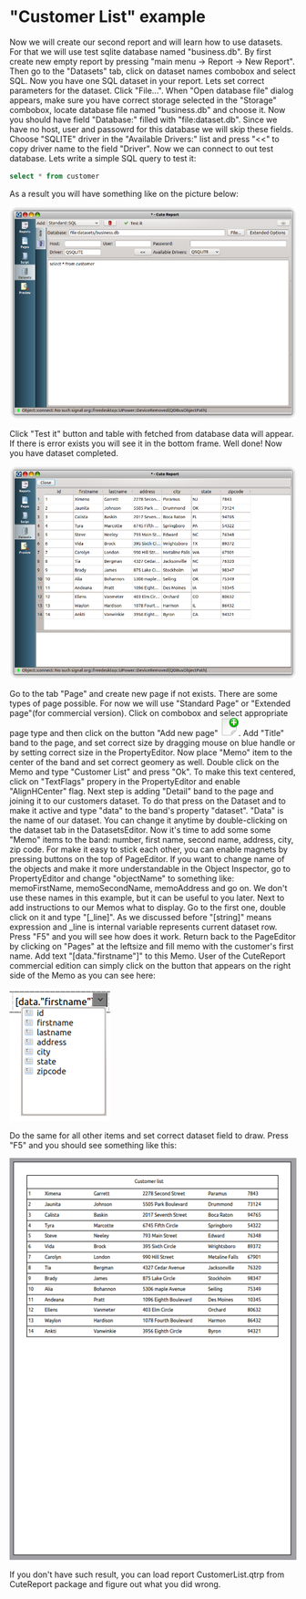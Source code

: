"Customer List" example
====

Now we will create our second report and will learn how to use datasets. For that we will use test sqlite database named "business.db".
By first create new empty report by pressing "main menu -> Report -> New Report". Then go to the "Datasets" tab, click on dataset names combobox and select SQL. Now you have one SQL dataset in your report. Lets set correct parameters for the dataset. Click "File...". When "Open database file" dialog appears, make sure you have correct storage selected in the "Storage" combobox, locate database file named "business.db" and choose it. Now you should have field "Database:" filled with "file:dataset.db". Since we have no host, user and passowrd for this database we will skip these fields. Choose "SQLITE" driver in the "Available Drivers:" list and press "<<" to copy driver name to the field "Driver". Now we can connect to out test database. Lets write a simple SQL query to test it:

```sql
select * from customer
```

As a result you will have something like on the picture below:

![sqldataset_helper]

Click "Test it" button and table with fetched from database data will appear. If there is error exists you will see it in the bottom frame. Well done! Now you have dataset completed.

![sqldataset_data]


Go to the tab "Page" and create new page if not exists. There are some types of page possible. For now we will use "Standard Page" or "Extended page"(for commercial version). Click on combobox and select appropriate page type and then click on the button "Add new page" ![AddNewPageButton]. Add "Title" band to the page, and set correct size by dragging mouse on blue handle or by setting correct size in the PropertyEditor. Now place "Memo" item to the center of the band and set correct geomery as well. Double click on the Memo and type "Customer List" and press "Ok". To make this text centered, click on "TextFlags" propery in the PropertyEditor and enable "AlignHCenter" flag. Next step is adding "Detail" band to the page and joining it to our customers dataset. To do that press on the Dataset and to make it active and type "data" to the band's property "dataset". "Data" is the name of our dataset. You can change it anytime by double-clicking on the dataset tab in the DatasetsEditor. Now it's time to add some some "Memo" items to the band: number, first name, second name, address, city, zip code. For make it easy to stick each other, you can enable magnets by pressing buttons on the top of PageEditor. If you want to change name of the objects and make it more understandable in the Object Inspector, go to PropertyEditor and change "objectName" to something like: memoFirstName, memoSecondName, memoAddress and go on. We don't use these names in this example, but it can be useful to you later. Next to add instructions to our Memos what to display. Go to the first one, double click on it and type "[_line]". As we discussed before "[string]" means expression and _line is internal variable represents current dataset row. Press "F5" and you will see how does it work. Return back to the PageEditor by clicking on "Pages" at the leftsize and fill memo with the customer's first name. Add text "[data."firstname"]" to this Memo. User of the CuteReport commercial edition can simply click on the button that appears on the right side of the Memo as you can see here:

![MemoDropDown]

Do the same for all other items and set correct dataset field to draw. Press "F5" and you should see something like this:

![CustomerList1]

If you don't have such result, you can load report CustomerList.qtrp from CuteReport package and figure out what you did wrong.



[AddNewPageButton]:images/add_new_page_button.png
[sqldataset_helper]:images/sqldataset_helper.png
[sqldataset_data]:images/sqldataset_data.png
[MemoDropDown]:images/memo_dropdown.png
[CustomerList1]:images/customerlist_1.png

